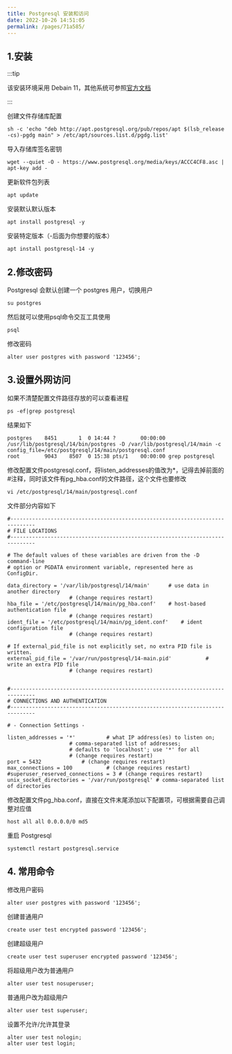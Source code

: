 ```yaml
---
title: Postgresql 安装和访问
date: 2022-10-26 14:51:05
permalink: /pages/71a585/
---
```


## 1.安装

:::tip

该安装环境采用 Debain 11，其他系统可参照[官方文档](https://www.postgresql.org/download/)

:::

创建文件存储库配置

```shell
sh -c 'echo "deb http://apt.postgresql.org/pub/repos/apt $(lsb_release -cs)-pgdg main" > /etc/apt/sources.list.d/pgdg.list'
```

导入存储库签名密钥

```shell
wget --quiet -O - https://www.postgresql.org/media/keys/ACCC4CF8.asc | apt-key add -
```

更新软件包列表

```shell
apt update
```

安装默认默认版本

```shell
apt install postgresql -y
```

安装特定版本（-后面为你想要的版本）

```shell
apt install postgresql-14 -y
```

## 2.修改密码

Postgresql 会默认创建一个 postgres 用户，切换用户

```shell
su postgres
```

然后就可以使用psql命令交互工具使用

```shell
psql
```

修改密码

```shell
alter user postgres with password '123456';
```

## 3.设置外网访问

如果不清楚配置文件路径存放的可以查看进程

```shell
ps -ef|grep postgresql
```

结果如下

```shell
postgres    8451       1  0 14:44 ?        00:00:00 /usr/lib/postgresql/14/bin/postgres -D /var/lib/postgresql/14/main -c 		config_file=/etc/postgresql/14/main/postgresql.conf
root        9043    8507  0 15:38 pts/1    00:00:00 grep postgresql
```

修改配置文件postgresql.conf，将listen_addresses的值改为*，记得去掉前面的#注释，同时该文件有pg_hba.conf的文件路径，这个文件也要修改

```shell
vi /etc/postgresql/14/main/postgresql.conf
```

文件部分内容如下

```shell
#------------------------------------------------------------------------------
# FILE LOCATIONS
#------------------------------------------------------------------------------

# The default values of these variables are driven from the -D command-line
# option or PGDATA environment variable, represented here as ConfigDir.

data_directory = '/var/lib/postgresql/14/main'		# use data in another directory
					# (change requires restart)
hba_file = '/etc/postgresql/14/main/pg_hba.conf'	# host-based authentication file
					# (change requires restart)
ident_file = '/etc/postgresql/14/main/pg_ident.conf'	# ident configuration file
					# (change requires restart)

# If external_pid_file is not explicitly set, no extra PID file is written.
external_pid_file = '/var/run/postgresql/14-main.pid'			# write an extra PID file
					# (change requires restart)


#------------------------------------------------------------------------------
# CONNECTIONS AND AUTHENTICATION
#------------------------------------------------------------------------------

# - Connection Settings -

listen_addresses = '*'  		# what IP address(es) to listen on;
					# comma-separated list of addresses;
					# defaults to 'localhost'; use '*' for all
					# (change requires restart)
port = 5432				# (change requires restart)
max_connections = 100			# (change requires restart)
#superuser_reserved_connections = 3	# (change requires restart)
unix_socket_directories = '/var/run/postgresql'	# comma-separated list of directories
```

修改配置文件pg_hba.conf，直接在文件末尾添加以下配置项，可根据需要自己调整对应值

```shell
host all all 0.0.0.0/0 md5
```

重启 Postgresql

```shell
systemctl restart postgresql.service
```

## 4. 常用命令

修改用户密码

```shell
alter user postgres with password '123456';
```

创建普通用户

```shell
create user test encrypted password '123456';
```

创建超级用户

```shell
create user test superuser encrypted password '123456';
```

将超级用户改为普通用户

```shell
alter user test nosuperuser;
```

普通用户改为超级用户

```shell
alter user test superuser;
```

设置不允许/允许其登录

```shell
alter user test nologin;
alter user test login;
```

